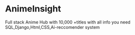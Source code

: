# AnimeInsight
Full stack Anime Hub with 10,000 +titles with all info you need
SQL,Django,Html,CSS,Ai-reccomender system
